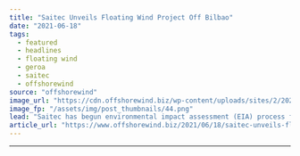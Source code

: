 ```yaml
---
title: "Saitec Unveils Floating Wind Project Off Bilbao"
date: "2021-06-18"
tags: 
  - featured
  - headlines
  - floating wind
  - geroa
  - saitec
  - offshorewind
source: "offshorewind"
image_url: "https://cdn.offshorewind.biz/wp-content/uploads/sites/2/2021/06/18091002/Saitec-SATH-technology.png"
image_fp: "/assets/img/post_thumbnails/44.png"
lead: "Saitec has begun environmental impact assessment (EIA) process for a 45 MW floating wind"
article_url: "https://www.offshorewind.biz/2021/06/18/saitec-unveils-floating-wind-project-off-bilbao/"
---
```


---
